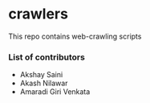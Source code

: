# crawlers
This repo contains web-crawling scripts

### List of contributors

- Akshay Saini
- Akash Nilawar
- Amaradi Giri Venkata